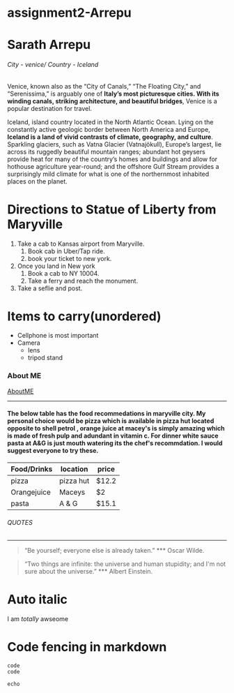 # assignment2-Arrepu
# Sarath Arrepu

###### City - venice/ Country - Iceland


 Venice, known also as the “City of Canals,” “The Floating City,” and “Serenissima,” is arguably one of **Italy’s most picturesque cities. With its winding canals, striking architecture, and beautiful bridges**, Venice is a popular destination for travel.

 Iceland, island country located in the North Atlantic Ocean. Lying on the constantly active geologic border between North America and Europe, **Iceland is a land of vivid contrasts of climate, geography, and culture**. Sparkling glaciers, such as Vatna Glacier (Vatnajökull), Europe’s largest, lie across its ruggedly beautiful mountain ranges; abundant hot geysers provide heat for many of the country’s homes and buildings and allow for hothouse agriculture year-round; and the offshore Gulf Stream provides a surprisingly mild climate for what is one of the northernmost inhabited places on the planet.

  
# Directions to Statue of Liberty from Maryville  
1. Take a cab to Kansas airport from Maryville.
    1. Book cab in Uber/Tap ride.
    2. book your ticket to new york.
2. Once you land in New york
    1. Book a cab to NY 10004.
    2. Take a ferry and reach the monument.
3. Take a seflie and post.

# Items to carry(unordered)
* Cellphone is most important 
* Camera
  * lens
  * tripod stand
 

### About ME
[AboutME](https://github.com/SarathArrepu/assignment2-Arrepu/blob/main/AboutME.md)

---------
#### The below table has the food recommedations in maryville city. My personal choice would be pizza which is available in pizza hut located opposite to shell petrol , orange juice at macey's is simply amazing which is made of fresh pulp and adundant in vitamin c. For dinner white sauce pasta at A&G is just mouth watering its the chef's recommdation. I would suggest everyone to try these.

|Food/Drinks|location |price|
|-----------|---------|-----|
| pizza     |pizza hut|$12.2| 
|Orangejuice| Maceys  |$2   |
| pasta     | A & G   |$15.1|


###### QUOTES
---------
> “Be yourself; everyone else is already taken.” 
*** Oscar Wilde.

> “Two things are infinite: the universe and human stupidity; and I'm not sure about the universe.”
*** Albert Einstein.



# Auto italic 
I am _totally_ awseome

# Code fencing in markdown
```language
code 
code
```
~~~
echo 
~~~